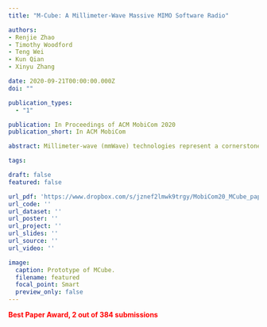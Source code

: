 ```yaml
---
title: "M-Cube: A Millimeter-Wave Massive MIMO Software Radio"

authors:
- Renjie Zhao
- Timothy Woodford
- Teng Wei
- Kun Qian
- Xinyu Zhang

date: 2020-09-21T00:00:00.000Z
doi: ""

publication_types:
  - "1"

publication: In Proceedings of ACM MobiCom 2020
publication_short: In ACM MobiCom

abstract: Millimeter-wave (mmWave) technologies represent a cornerstone for emerging wireless network infrastructure, and for RF sensing systems in security, health, and automotive domains. Through a MIMO array of phased arrays with hundreds of antenna elements, mmWave can boost wireless bit-rates to 100+ Gbps, and potentially achieve near-vision sensing resolution. However, the lack of an experimental platform has been impeding research in this field. This paper fills the gap with M3 (M-Cube), the first mmWave massive MIMO software radio. M3 features a fully reconfigurable array of phased arrays, with up to 8 RF chains and 256 antenna elements. Despite the orders of magnitude larger antenna arrays, its cost is orders of magnitude lower, even when compared with state-ofthe-art single RF chain mmWave software radios. The key design principle behind M3 is to hijack a low-cost commodity 802.11ad radio, separate the control path and data path inside, regenerate the phased array control signals, and recreate the data signals using a programmable baseband. Extensive experiments have demonstrated the effectiveness of the M3 design, and its usefulness for research in mmWave massive MIMO communication and sensing. 

tags:

draft: false
featured: false

url_pdf: 'https://www.dropbox.com/s/jznef2lmwk9trgy/MobiCom20_MCube_paper.pdf?dl=0'
url_code: ''
url_dataset: ''
url_poster: ''
url_project: ''
url_slides: ''
url_source: ''
url_video: ''

image:
  caption: Prototype of MCube.
  filename: featured
  focal_point: Smart
  preview_only: false
---
```

<span style="color:red"><strong>Best Paper Award, 2 out of 384 submissions</strong></span>
